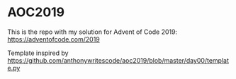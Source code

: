 # AOC2019

This is the repo with my solution for Advent of Code 2019: https://adventofcode.com/2019

Template inspired by https://github.com/anthonywritescode/aoc2019/blob/master/day00/template.py

